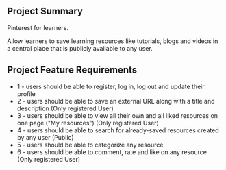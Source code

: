 ## Project Summary
Pinterest for learners.

Allow learners to save learning resources like tutorials, blogs and videos in a central place that is publicly available to any user.

## Project Feature Requirements
* 1 - users should be able to register, log in, log out and update their profile
* 2 - users should be able to save an external URL along with a title and description (Only registered User)
* 3 - users should be able to view all their own and all liked resources on one page ("My resources") (Only registered User)
* 4 - users should be able to search for already-saved resources created by any user (Public)
* 5 - users should be able to categorize any resource 
* 6 - users should be able to comment, rate and like on any resource (Only registered User)
